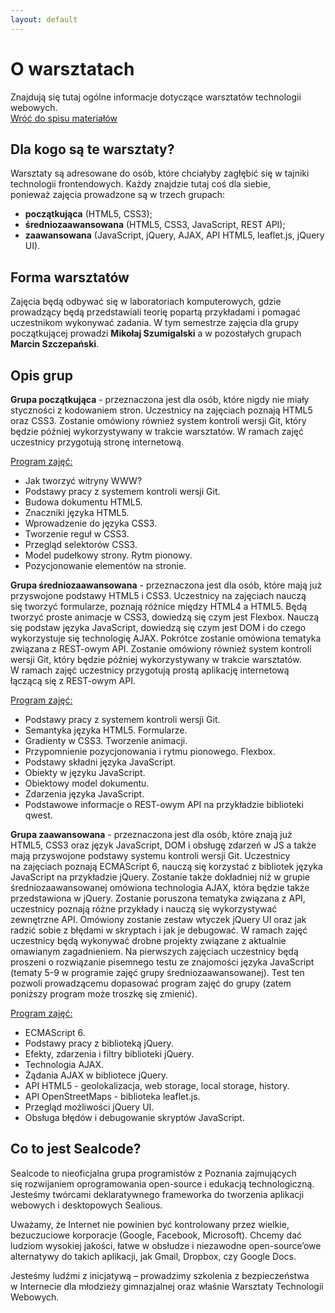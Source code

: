 ```yaml
---
layout: default
---
```

<div class="inner">
	<h1 id="main1">O warsztatach</h1>
    <div id="main2" class="h2">Znajdują się tutaj ogólne informacje dotyczące warsztatów technologii webowych.</div>
	<a href="index.html" class="button-v button-module">Wróć do&nbsp;spisu materiałów</a>
	<div style="clear: both;"></div>
</div>

## Dla kogo są te warsztaty?

Warsztaty są adresowane do osób, które chciałyby zagłębić się w&nbsp;tajniki technologii frontendowych.
Każdy znajdzie tutaj coś dla&nbsp;siebie, ponieważ&nbsp;zajęcia prowadzone są w&nbsp;trzech grupach:

- **początkująca** (HTML5, CSS3);
- **średniozaawansowana** (HTML5, CSS3, JavaScript, REST API);
- **zaawansowana** (JavaScript, jQuery, AJAX, API HTML5, leaflet.js, jQuery UI).

## Forma warsztatów

Zajęcia będą odbywać się w laboratoriach komputerowych, gdzie prowadzący będą przedstawiali teorię popartą przykładami
i&nbsp;pomagać uczestnikom wykonywać zadania.
W tym semestrze zajęcia dla grupy początkującej prowadzi **Mikołaj Szumigalski** a&nbsp;w&nbsp;pozostałych grupach **Marcin Szczepański**.


## Opis grup

**Grupa początkująca** - przeznaczona jest dla osób, które nigdy nie miały styczności z&nbsp;kodowaniem stron. Uczestnicy na&nbsp;zajęciach poznają HTML5 oraz CSS3. Zostanie omówiony również system kontroli wersji Git, który będzie później wykorzystywany w trakcie warsztatów. W&nbsp;ramach zajęć uczestnicy przygotują stronę internetową.

<u>Program zajęć:</u>

- Jak tworzyć witryny WWW?
- Podstawy pracy z systemem kontroli wersji Git.
- Budowa dokumentu HTML5.
- Znaczniki języka HTML5.
- Wprowadzenie do języka CSS3.
- Tworzenie reguł w CSS3.
- Przegląd selektorów CSS3.
- Model pudełkowy strony. Rytm pionowy.
- Pozycjonowanie elementów na stronie.

**Grupa średniozaawansowana** - przeznaczona jest dla osób, które mają już przyswojone podstawy HTML5 i&nbsp;CSS3. Uczestnicy na&nbsp;zajęciach nauczą się&nbsp;tworzyć formularze, poznają różnice między HTML4 a&nbsp;HTML5. Będą tworzyć proste animacje w&nbsp;CSS3, dowiedzą się czym jest Flexbox. Nauczą się&nbsp;podstaw języka JavaScript, dowiedzą się czym jest DOM i&nbsp;do&nbsp;czego wykorzystuje się&nbsp;technologię AJAX. Pokrótce zostanie omówiona tematyka związana z&nbsp;REST-owym API. Zostanie omówiony również system kontroli wersji Git, który będzie później wykorzystywany w&nbsp;trakcie warsztatów. W&nbsp;ramach zajęć uczestnicy przygotują prostą aplikację internetową łączącą&nbsp;się z&nbsp;REST-owym API.

<u>Program zajęć:</u>

- Podstawy pracy z systemem kontroli wersji Git.
- Semantyka języka HTML5. Formularze.
- Gradienty w CSS3. Tworzenie animacji.
- Przypomnienie pozycjonowania i rytmu pionowego. Flexbox.
- Podstawy składni języka JavaScript.
- Obiekty w języku JavaScript.
- Obiektowy model dokumentu.
- Zdarzenia języka JavaScript.
- Podstawowe informacje o REST-owym API na przykładzie biblioteki qwest.

**Grupa zaawansowana** - przeznaczona jest dla osób, które znają już HTML5, CSS3 oraz język JavaScript, DOM i&nbsp;obsługę zdarzeń w&nbsp;JS a&nbsp;także mają przyswojone podstawy systemu kontroli wersji Git. Uczestnicy na&nbsp;zajęciach poznają ECMAScript&nbsp;6, nauczą się korzystać z&nbsp;bibliotek języka JavaScript na przykładzie jQuery. Zostanie także dokładniej niż w&nbsp;grupie średniozaawansowanej omówiona technologia AJAX, która będzie także przedstawiona w&nbsp;jQuery. Zostanie poruszona tematyka związana z&nbsp;API, uczestnicy poznają różne przykłady i&nbsp;nauczą się&nbsp;wykorzystywać zewnętrzne API. Omówiony zostanie zestaw wtyczek jQuery UI oraz&nbsp;jak radzić sobie z&nbsp;błędami w&nbsp;skryptach i&nbsp;jak je debugować. W&nbsp;ramach zajęć uczestnicy będą wykonywać drobne projekty związane z&nbsp;aktualnie omawianym zagadnieniem. Na&nbsp;pierwszych zajęciach uczestnicy będą proszeni o&nbsp;rozwiązanie pisemnego testu&nbsp;ze znajomości języka JavaScript (tematy 5-9 w&nbsp;programie zajęć grupy średniozaawansowanej). Test ten pozwoli prowadzącemu dopasować program zajęć do&nbsp;grupy (zatem poniższy program może troszkę się zmienić).

<u>Program zajęć:</u>

- ECMAScript 6.
- Podstawy pracy z biblioteką jQuery.
- Efekty, zdarzenia i filtry biblioteki jQuery.
- Technologia AJAX.
- Żądania AJAX w bibliotece jQuery.
- API HTML5 - geolokalizacja, web storage, local storage, history.
- API OpenStreetMaps - biblioteka leaflet.js.
- Przegląd możliwości jQuery UI.
- Obsługa błędów i debugowanie skryptów JavaScript.

## Co to jest Sealcode?

Sealcode to nieoficjalna grupa programistów z&nbsp;Poznania zajmujących się&nbsp;rozwijaniem oprogramowania open-source i&nbsp;edukacją technologiczną. Jesteśmy twórcami deklaratywnego frameworka do&nbsp;tworzenia aplikacji webowych i&nbsp;desktopowych Sealious.

Uważamy, że&nbsp;Internet nie&nbsp;powinien być kontrolowany przez&nbsp;wielkie, bezuczuciowe korporacje (Google, Facebook, Microsoft). Chcemy dać ludziom wysokiej jakości, łatwe w&nbsp;obsłudze i&nbsp;niezawodne open-source’owe alternatywy do&nbsp;takich aplikacji, jak&nbsp;Gmail, Dropbox, czy&nbsp;Google Docs.

Jesteśmy ludźmi z inicjatywą – prowadzimy szkolenia z&nbsp;bezpieczeństwa w&nbsp;Internecie dla&nbsp;młodzieży gimnazjalnej oraz&nbsp;właśnie Warsztaty Technologii Webowych.